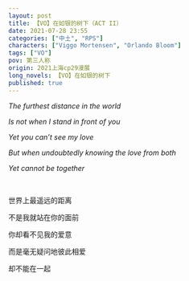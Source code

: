 ```yaml
---
layout: post
title: 【VO】在如银的树下（ACT II）
date: 2021-07-28 23:55
categories: ["中土", "RPS"]
characters: ["Viggo Mortensen", "Orlando Bloom"]
tags: ["VO"]
pov: 第三人称
origin: 2021上海cp29漫展
long_novels: 【VO】在如银的树下
published: true
---
```


*The furthest distance in the world*

*Is not when I stand in front of you*

*Yet you can’t see my love*

*But when undoubtedly knowing the love from both*

*Yet cannot be together*

<br>

世界上最遥远的距离

不是我就站在你的面前

你却看不见我的爱意

而是毫无疑问地彼此相爱

却不能在一起

